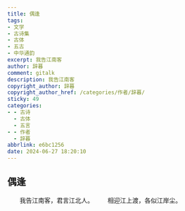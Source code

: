 ```yaml
---
title: 偶逢
tags:
- 文学
- 古诗集
- 古体
- 五古
- 中华通韵
excerpt: 我告江南客
author: 辞暮
comment: gitalk
description: 我告江南客
copyright_author: 辞暮
copyright_author_href: /categories/作者/辞暮/
sticky: 49
categories:
- - 古诗
  - 古体
  - 五言
- - 作者
  - 辞暮
abbrlink: e6bc1256
date: 2024-06-27 18:20:10
---
```

## 偶逢

&emsp;&emsp;我告江南客，君言江北人。
&emsp;&emsp;相迎江上渡，各似江岸尘。
